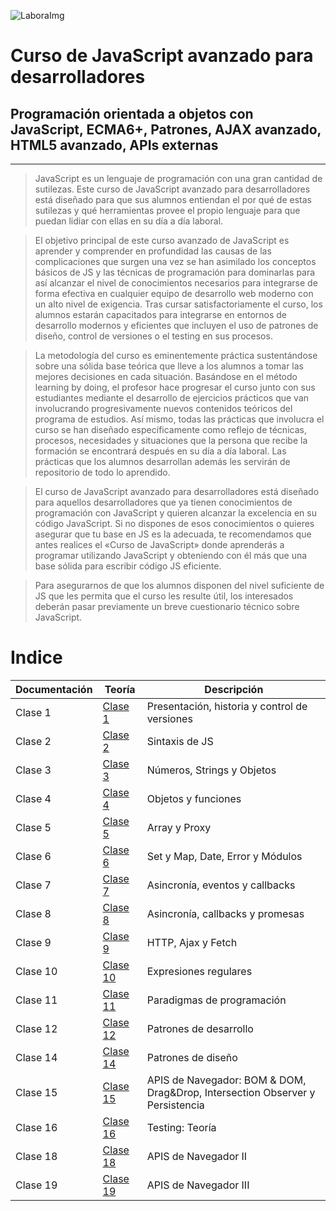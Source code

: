 ![LaboraImg](https://labora.ar/wp-content/uploads/2021/12/logo-Labora.png)

# Curso de JavaScript avanzado para desarrolladores
## Programación orientada a objetos con JavaScript, ECMA6+, Patrones, AJAX avanzado, HTML5 avanzado, APIs externas

---


> JavaScript es un lenguaje de programación con una gran cantidad de sutilezas. Este curso de JavaScript avanzado para desarrolladores está diseñado para que sus alumnos entiendan el por qué de estas sutilezas y qué herramientas provee el propio lenguaje para que puedan lidiar con ellas en su día a día laboral.

> El objetivo principal de este curso avanzado de JavaScript es aprender y comprender en profundidad las causas de las complicaciones que surgen una vez se han asimilado los conceptos básicos de JS y las técnicas de programación para dominarlas para así alcanzar el nivel de conocimientos necesarios para integrarse de forma efectiva en cualquier equipo de desarrollo web moderno con un alto nivel de exigencia. Tras cursar satisfactoriamente el curso, los alumnos estarán capacitados para integrarse en entornos de desarrollo modernos y eficientes que incluyen el uso de patrones de diseño, control de versiones o el testing en sus procesos.

> La metodología del curso es eminentemente práctica sustentándose sobre una sólida base teórica que lleve a los alumnos a tomar las mejores decisiones en cada situación. Basándose en el método learning by doing, el profesor hace progresar el curso junto con sus estudiantes mediante el desarrollo de ejercicios prácticos que van involucrando progresivamente nuevos contenidos teóricos del programa de estudios. Así mismo, todas las prácticas que involucra el curso se han diseñado específicamente como reflejo de técnicas, procesos, necesidades y situaciones que la persona que recibe la formación se encontrará después en su día a día laboral. Las prácticas que los alumnos desarrollan además les servirán de repositorio de todo lo aprendido.

> El curso de JavaScript avanzado para desarrolladores está diseñado para aquellos desarrolladores que ya tienen conocimientos de programación con JavaScript y quieren alcanzar la excelencia en su código JavaScript. Si no dispones de esos conocimientos o quieres asegurar que tu base en JS es la adecuada, te recomendamos que antes realices el «Curso de JavaScript» donde aprenderás a programar utilizando JavaScript y obteniendo con él más que una base sólida para escribir código JS eficiente.

> Para asegurarnos de que los alumnos disponen del nivel suficiente de JS que les permita que el curso les resulte útil, los interesados deberán pasar previamente un breve cuestionario técnico sobre JavaScript.


# Indice

| Documentación |  Teoría  | Descripción |
| ------------- | -------- | ----------- |
| Clase 1 | [Clase 1](teoria/clase1.md) | Presentación, historia y control de versiones |
| Clase 2 | [Clase 2](teoria/clase2.md) | Sintaxis de JS |
| Clase 3 | [Clase 3](teoria/clase3.md) | Números, Strings y Objetos |
| Clase 4 | [Clase 4](teoria/clase4.md) | Objetos y funciones |
| Clase 5 | [Clase 5](teoria/clase5.md) | Array y Proxy |
| Clase 6 | [Clase 6](teoria/clase6.md) | Set y Map, Date, Error y Módulos |
| Clase 7 | [Clase 7](teoria/clase7.md) | Asincronía, eventos y callbacks |
| Clase 8 | [Clase 8](teoria/clase8.md) | Asincronía, callbacks y promesas |
| Clase 9 | [Clase 9](teoria/clase9.md) | HTTP, Ajax y Fetch |
| Clase 10 | [Clase 10](teoria/clase10.md) | Expresiones regulares |
| Clase 11 | [Clase 11](teoria/clase11.md) | Paradigmas de programación |
| Clase 12 | [Clase 12](teoria/clase12.md) | Patrones de desarrollo |
| Clase 14 | [Clase 14](teoria/clase14.md) | Patrones de diseño |
| Clase 15 | [Clase 15](teoria/clase15.md) | APIS de Navegador: BOM & DOM, Drag&Drop, Intersection Observer y Persistencia |
| Clase 16 | [Clase 16](teoria/clase16.md) | Testing: Teoría |
| Clase 18 | [Clase 18](teoria/clase18.md) | APIS de Navegador II  |
| Clase 19 | [Clase 19](teoria/clase19.md) | APIS de Navegador III |